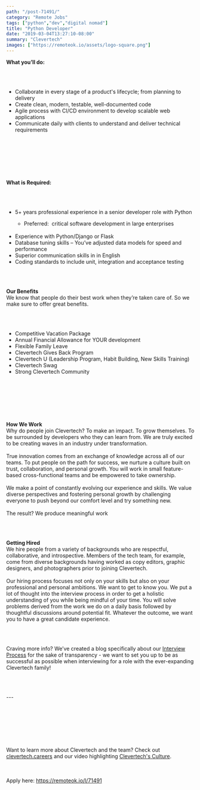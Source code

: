 ```yaml
---
path: "/post-71491/"
category: "Remote Jobs"
tags: ["python","dev","digital nomad"]
title: "Python Developer"
date: "2019-03-04T13:27:10-08:00"
summary: "Clevertech"
images: ["https://remoteok.io/assets/logo-square.png"]
---
```


<p><strong>What you&rsquo;ll do:</strong></p><br /><br /><ul><li><span>Collaborate in every stage of a product's lifecycle; from planning to delivery</span></li><li><span>Create clean, modern, testable, well-documented code</span></li><li><span>Agile process with CI/CD environment to develop scalable web applications </span></li><li><span>Communicate daily with clients to understand and deliver technical requirements</span></li></ul><br /><p><br><br></p><br /><p><strong>What is Required:</strong></p><br /><br /><ul><li><span>5+ years professional experience in a senior developer role with Python</span></li><ul><li><span>Preferred: &nbsp;critical software development in large enterprises</span></li></ul><br /><li><span>Experience with Python/Django or Flask</span></li><li><span>Database tuning skills &ndash; You&rsquo;ve adjusted data models for speed and performance</span></li><li><span>Superior communication skills in in English </span></li><li><span>Coding standards to include unit, integration and acceptance testing</span></li></ul><br /><br /><p><strong>Our Benefits</strong><span><br></span><span>We know that people do their best work when they&rsquo;re taken care of. So we make sure to offer great benefits.</span><span><br><br></span></p><br /><ul><li><span>Competitive Vacation Package</span></li><li><span>Annual Financial Allowance for YOUR development</span></li><li><span>Flexible Family Leave</span></li><li><span>Clevertech Gives Back Program</span></li><li><span>Clevertech U (Leadership Program, Habit Building, New Skills Training)</span></li><li><span>Clevertech Swag </span></li><li><span>Strong Clevertech Community</span></li></ul><br /><p><br><br></p><br /><p><strong>How We Work</strong><span><br></span><span>Why do people join Clevertech? To make an impact. To grow themselves. To be surrounded by developers who they can learn from. We are truly excited to be creating waves in an industry under transformation.</span><span><br></span><span><br></span><span>True innovation comes from an exchange of knowledge across all of our teams. To put people on the path for success, we nurture a culture built on trust, collaboration, and personal growth. You will work in small feature-based cross-functional teams and be empowered to take ownership.</span><span><br></span><span><br></span><span>We make a point of constantly evolving our experience and skills. We value diverse perspectives and fostering personal growth by challenging everyone to push beyond our comfort level and try something new.</span><span><br></span><span><br></span><span>The result? We produce meaningful work</span></p><br /><p><span><br></span><strong>Getting Hired</strong><span><br></span><span>We hire people from a variety of backgrounds who are respectful, collaborative, and introspective. Members of the tech team, for example, come from diverse backgrounds having worked as copy editors, graphic designers, and photographers prior to joining Clevertech.</span><span><br></span><span><br></span><span>Our hiring process focuses not only on your skills but also on your professional and personal ambitions. We want to get to know you. We put a lot of thought into the interview process in order to get a holistic understanding of you while being mindful of your time. You will solve problems derived from the work we do on a daily basis followed by thoughtful discussions around potential fit. Whatever the outcome, we want you to have a great candidate experience.</span></p><br /><br /><p><span>Craving more info? We&rsquo;ve created a blog specifically about our </span><a href="https://www.clevertech.biz/thoughts/interviewing-with-clevertech" rel="nofollow"><span>Interview Process</span></a><span> for the sake of transparency - we want to set you up to be as successful as possible when interviewing for a role with the ever-expanding Clevertech family!</span></p><br /><br /><p><span>---</span></p><br /><p><br><br></p><br /><p><span>Want to learn more about Clevertech and the team? Check out</span><a href="http://clevertech.careers/" rel="nofollow"> <span>clevertech.careers</span></a><span> and our video highlighting </span><a href="https://www.youtube.com/watch?v=z5daft3oGjM&amp;feature=youtu.be" rel="nofollow"><span>Clevertech's Culture</span></a><span>.</span></p>

<br/>
<br/>
Apply here: <A HREF="https://remoteok.io/l/71491">https://remoteok.io/l/71491</A>
